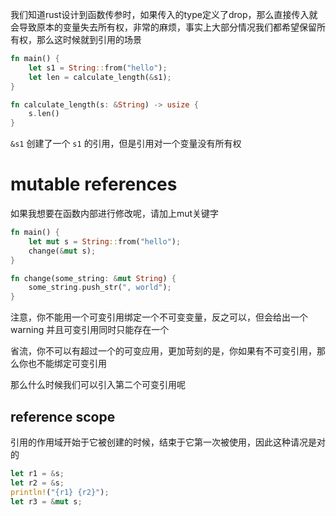 我们知道rust设计到函数传参时，如果传入的type定义了drop，那么直接传入就会导致原本的变量失去所有权，非常的麻烦，事实上大部分情况我们都希望保留所有权，那么这时候就到引用的场景
```rust
fn main() {
	let s1 = String::from("hello");
	let len = calculate_length(&s1);
}

fn calculate_length(s: &String) -> usize {
	s.len()
}
```
`&s1` 创建了一个 `s1` 的引用，但是引用对一个变量没有所有权

# mutable references
如果我想要在函数内部进行修改呢，请加上mut关键字
```rust
fn main() {
    let mut s = String::from("hello");
    change(&mut s);
}

fn change(some_string: &mut String) {
    some_string.push_str(", world");
}
```
注意，你不能用一个可变引用绑定一个不可变变量，反之可以，但会给出一个warning
并且可变引用同时只能存在一个

省流，你不可以有超过一个的可变应用，更加苛刻的是，你如果有不可变引用，那么你也不能绑定可变引用

那么什么时候我们可以引入第二个可变引用呢

## reference scope
引用的作用域开始于它被创建的时候，结束于它第一次被使用，因此这种请况是对的
```rust
let r1 = &s;
let r2 = &s;
println!("{r1} {r2}");
let r3 = &mut s;
```